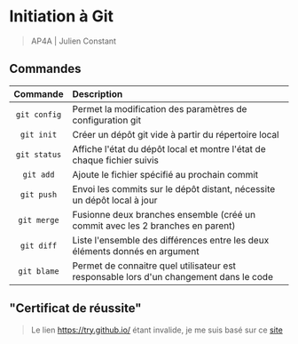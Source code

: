 # Initiation à Git

> AP4A | Julien Constant

## Commandes

|   Commande   | Description                                                                            |
|:------------:|:---------------------------------------------------------------------------------------|
| `git config` | Permet la modification des paramètres de configuration git                             |
|  `git init`  | Créer un dépôt git vide à partir du répertoire local                                   |
| `git status` | Affiche l'état du dépôt local et montre l'état de chaque fichier suivis                |
|  `git add`   | Ajoute le fichier spécifié au prochain commit                                          |
|  `git push`  | Envoi les commits sur le dépôt distant, nécessite un dépôt local à jour                |
| `git merge`  | Fusionne deux branches ensemble (créé un commit avec les 2 branches en parent)         |
|  `git diff`  | Liste l'ensemble des différences entre les deux éléments donnés en argument            |
| `git blame`  | Permet de connaitre quel utilisateur est responsable lors d'un changement dans le code |

## "Certificat de réussite"

> Le lien https://try.github.io/ étant invalide, je me suis basé sur ce [site](https://learngitbranching.js.org/?locale=fr_FR)

